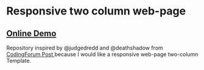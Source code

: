 <h1> Responsive two column web-page </h1>

<h2> 
	<a href="https://this-is-a-test-to-see-if-it-works.tk/codingforum/JD-Responsive-2-column-webpage/"> Online Demo </a>
</h2>

<p>
	Repository inspired by @judgedredd and @deathshadow from 
	<a href="https://www.codingforum.net/forum/client-side-development/general-web-building/2432740-how-do-i-create-a-responsive-2-column-page-w-different-content-but-the-same-height"> CodingForum Post </a>
  	because I would like a responsive web-page two-column Template.
</p>
